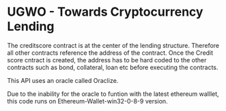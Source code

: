# UGWO - Towards Cryptocurrency Lending 

The creditscore contract is at the center of the lending structure. Therefore all other contracts reference the address of the contract.
Once the Credit score cntract is created, the address has to be hard coded to the other contracts such as bond, collateral, loan etc before executing the contracts.

This API uses an oracle called Oraclize.

Due to the inability for the oracle to funtion with the latest ethereum walllet, this code runs on Ethereum-Wallet-win32-0-8-9 version. 


